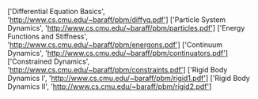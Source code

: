 ['Differential Equation Basics', 'http://www.cs.cmu.edu/~baraff/pbm/diffyq.pdf']
['Particle System Dynamics', 'http://www.cs.cmu.edu/~baraff/pbm/particles.pdf']
['Energy Functions and Stiffness', 'http://www.cs.cmu.edu/~baraff/pbm/energons.pdf']
['Continuum Dynamics', 'http://www.cs.cmu.edu/~baraff/pbm/continuators.pdf']
['Constrained Dynamics', 'http://www.cs.cmu.edu/~baraff/pbm/constraints.pdf']
['Rigid Body Dynamics I', 'http://www.cs.cmu.edu/~baraff/pbm/rigid1.pdf']
['Rigid Body Dynamics II', 'http://www.cs.cmu.edu/~baraff/pbm/rigid2.pdf']
